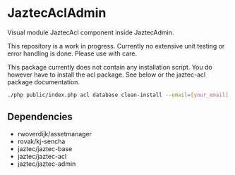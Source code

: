 JaztecAclAdmin
==============

Visual module JaztecAcl component inside JaztecAdmin.

This repository is a work in progress. Currently no extensive unit testing or error handling
is done. Please use with care.

This package currently does not contain any installation script. You do however have
to install the acl package. See below or the jaztec-acl package documentation.

```sh
./php public/index.php acl database clean-install --email=[your_email] [--verbose|-v]
```

## Dependencies

- rwoverdijk/assetmanager
- rovak/kj-sencha
- jaztec/jaztec-base
- jaztec/jaztec-acl
- jaztec/jaztec-admin